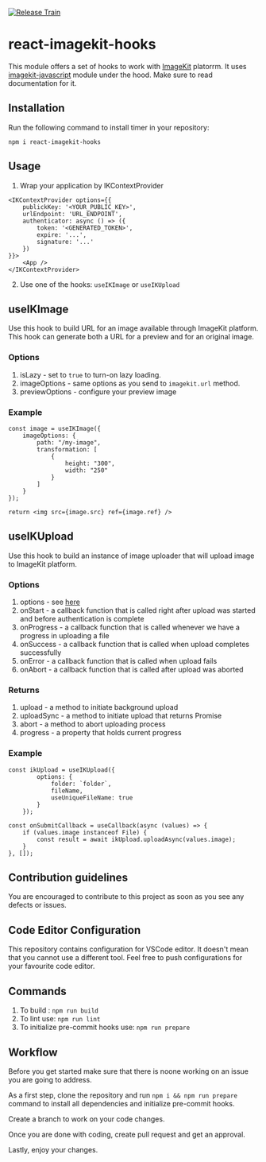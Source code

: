 [![Release Train](https://github.com/vpishuk/react-imagekit-hooks/actions/workflows/main.yaml/badge.svg?branch=main)](https://github.com/vpishuk/react-imagekit-hooks/actions/workflows/main.yaml)

# react-imagekit-hooks

This module offers a set of hooks to work with [ImageKit](https://imagekit.io/) platorrm.
It uses [imagekit-javascript](https://www.npmjs.com/package/imagekit-javascript) module under the hood. Make sure to read documentation for it.

## Installation
Run the following command to install timer in your repository:

```
npm i react-imagekit-hooks
```

## Usage

1. Wrap your application by IKContextProvider

```
<IKContextProvider options={{
    publickKey: '<YOUR_PUBLIC_KEY>',
    urlEndpoint: 'URL_ENDPOINT',
    authenticator: async () => ({
        token: '<GENERATED_TOKEN>',
        expire: '...',
        signature: '...'
    })
}}>
    <App />
</IKContextProvider>
```

2. Use one of the hooks: `useIKImage` or `useIKUpload`

## useIKImage

Use this hook to build URL for an image available through ImageKit platform.
This hook can generate both a URL for a preview and for an original image.

### Options

1. isLazy - set to `true` to turn-on lazy loading.
2. imageOptions - same options as you send to `imagekit.url` method.
3. previewOptions - configure your preview image

### Example
```
const image = useIKImage({
    imageOptions: {
        path: "/my-image",
        transformation: [
            {
                height: "300",
                width: "250"
            }
        ]
    }
});

return <img src={image.src} ref={image.ref} />
```

## useIKUpload

Use this hook to build an instance of image uploader that will upload image to ImageKit platform.

### Options

1. options - see [here](https://docs.imagekit.io/api-reference/upload-file-api/server-side-file-upload#request-structure-multipart-form-data)
2. onStart - a callback function that is called right after upload was started and before authentication is complete
3. onProgress - a callback function that is called whenever we have a progress in uploading a file
4. onSuccess - a callback function that is called when upload completes successfully
5. onError - a callback function that is called when upload fails
6. onAbort - a callback function that is called after upload was aborted

### Returns

1. upload - a method to initiate background upload
2. uploadSync - a method to initiate upload that returns Promise
3. abort - a method to abort uploading process
4. progress - a property that holds current progress

### Example

```
const ikUpload = useIKUpload({
        options: {
            folder: `folder`,
            fileName,
            useUniqueFileName: true
        }
    });

const onSubmitCallback = useCallback(async (values) => {
    if (values.image instanceof File) {
        const result = await ikUpload.uploadAsync(values.image);
    }
}, []);
```

## Contribution guidelines

You are encouraged to contribute to this project as soon as you see any defects or issues.

## Code Editor Configuration

This repository contains configuration for VSCode editor. It doesn't mean that you cannot use a different tool. Feel free to push configurations for your favourite code editor.

## Commands

1. To build : `npm run build`
2. To lint use: `npm run lint`
3. To initialize pre-commit hooks use: `npm run prepare`

## Workflow

Before you get started make sure that there is noone working on an issue you are going to address.

As a first step, clone the repository and run `npm i && npm run prepare` command to install all dependencies and initialize pre-commit hooks.

Create a branch to work on your code changes.

Once you are done with coding, create pull request and get an approval.

Lastly, enjoy your changes.


